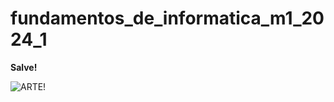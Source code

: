 # fundamentos_de_informatica_m1_2024_1
**Salve!**

![ARTE!](https://encrypted-tbn0.gstatic.com/images?q=tbn:ANd9GcTepXDG3Dgvr7G0w8fNiqdq2dOO7vP-4n3Llg&s)